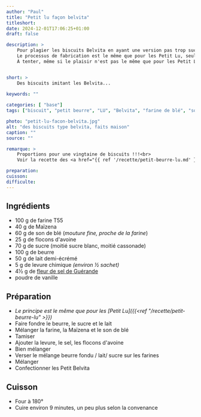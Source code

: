 ```yaml
---
author: "Paul"
title: "Petit lu façon belvita"
titleshort:
date: 2024-12-01T17:06:25+01:00
draft: false

description: >
    Pour plagier les biscuits Belvita en ayant une version pas trop sucrée<br>
    Le processus de fabrication est le même que pour les Petit Lu, seules changent les ingrédients<br>
    À tenter, même si le plaisir n'est pas le même que pour les Petit Lu


short: >
    Des biscuits imitant les Belvita...
    
keywords: ""

categories: [ "base"]
tags: ["biscuit", "petit beurre", "LU", "Belvita", "farine de blé", "son de blé", "flocons d'avoine"]

photo: "petit-lu-facon-belvita.jpg"
alt: "des biscuits type belvita, faits maison"
caption: ""
source: ""

remarque: >
    Proportions pour une vingtaine de biscuits !!!<br>
    Voir la recette des <a href="{{ ref '/recette/petit-beurre-lu.md' }}" >Petit Lu</a>

preparation: 
cuisson: 
difficulte:
---
```



## Ingrédients
- 100 g de farine T55
- 40 g de Maïzena
- 60 g de son de blé (*mouture fine, proche de la farine*)
- 25 g de flocons d'avoine
- 70 g de sucre (moitié sucre blanc, moitié cassonade)
- 100 g de beurre
- 50 g de lait demi-écrémé
- 5 g de levure chimique *(environ &frac12; sachet)*
- 4&frac12; g de [fleur de sel de Guérande](https://www.leguerandais.fr/fr/produits/fleur-de-sel)
- poudre de vanille
## Préparation
- *Le principe est le même que pour les [Petit Lu]({{<ref "/recette/petit-beurre-lu" >}})*
- Faire fondre le beurre, le sucre et le lait
- Mélanger la farine, la Maïzena et le son de blé
- Tamiser
- Ajouter la levure, le sel, les flocons d'avoine
- Bien mélanger
- Verser le mélange beurre fondu / lait/ sucre sur les farines
- Mélanger
- Confectionner les Petit Belvita
## Cuisson
- Four à 180°
- Cuire environ 9 minutes, un peu plus selon la convenance
